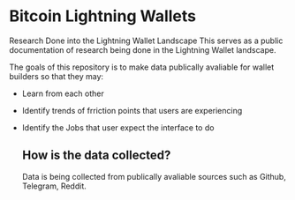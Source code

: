 # Bitcoin Lightning Wallets
Research Done into the Lightning Wallet Landscape
This serves as a public documentation of research being done in the Lightning Wallet landscape.

The goals of this repository is to make data publically avaliable for wallet builders so that they may:
- Learn from each other
- Identify trends of frriction points that users are experiencing
- Identify the Jobs that user expect the interface to do

  ## How is the data collected?
  Data is being collected from publically avaliable sources such as Github, Telegram, Reddit.
  
